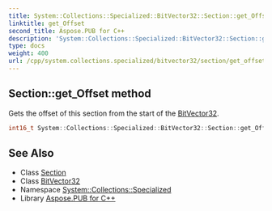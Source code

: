 ```yaml
---
title: System::Collections::Specialized::BitVector32::Section::get_Offset method
linktitle: get_Offset
second_title: Aspose.PUB for C++
description: 'System::Collections::Specialized::BitVector32::Section::get_Offset method. Gets the offset of this section from the start of the BitVector32 in C++.'
type: docs
weight: 400
url: /cpp/system.collections.specialized/bitvector32/section/get_offset/
---
```

## Section::get_Offset method


Gets the offset of this section from the start of the [BitVector32](../../).

```cpp
int16_t System::Collections::Specialized::BitVector32::Section::get_Offset()
```

## See Also

* Class [Section](../)
* Class [BitVector32](../../)
* Namespace [System::Collections::Specialized](../../../)
* Library [Aspose.PUB for C++](../../../../)
